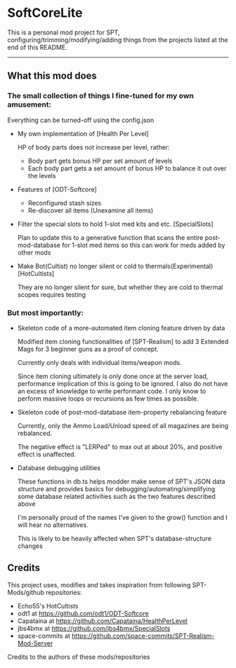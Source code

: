 # SoftCoreLite

This is a personal mod project for SPT, configuring/trimming/modifying/adding things from the projects listed at the end of this README.

---

## What this mod does

### The small collection of things I fine-tuned for my own amusement:
Everything can be turned-off using the config.json

*   My own implementation of [Health Per Level]

    HP of body parts does not increase per level, rather:
    *   Body part gets bonus HP per set amount of levels
    *   Each body part gets a set amount of bonus HP to balance it out over the levels

*   Features of [ODT-Softcore]

    *   Reconfigured stash sizes
    *   Re-discover all items (Unexamine all items)

*   Filter the special slots to hold 1-slot med kits and etc. [SpecialSlots]

    Plan to update this to a generative function that scans the entire post-mod-database for 1-slot med items so this can work for meds added by other mods

*   Make Bot(Cultist) no longer silent or cold to thermals(Experimental) [HotCultists]

    They are no longer silent for sure, but whether they are cold to thermal scopes requires testing

### But most importantly:

*   Skeleton code of a more-automated item cloning feature driven by data

    Modified item cloning functionalities of [SPT-Realism] to add 3 Extended Mags for 3 beginner guns as a proof of concept.

    Currently only deals with individual items/weapon mods.

    Since item cloning ultimately is only done once at the server load, performance implication of this is going to be ignored.  I also do not have an excess of knowledge to write performant code.  I only know to perform massive loops or recursions as few times as possible.

*   Skeleton code of post-mod-database item-property rebalancing feature

    Currently, only the Ammo Load/Unload speed of all magazines are being rebalanced.

    The negative effect is "LERPed" to max out at about 20%, and positive effect is unaffected.

*   Database debugging utilities

    These functions in db.ts helps modder make sense of SPT's JSON data structure and provides basics for debugging/automating/simplifying some database related activities such as the two features described above

    I'm personally proud of the names I've given to the grow() function and I will hear no alternatives.

    This is likely to be heavily affected when SPT's database-structure changes

## Credits

This project uses, modifies and takes inspiration from following SPT-Mods/github repositories:
*   Echo55's HotCultists
*   odt1 at https://github.com/odt1/ODT-Softcore
*   Capataina at https://github.com/Capataina/HealthPerLevel
*   jbs4bmx at https://github.com/jbs4bmx/SpecialSlots
*   space-commits at https://github.com/space-commits/SPT-Realism-Mod-Server

Credits to the authors of these mods/repositories
